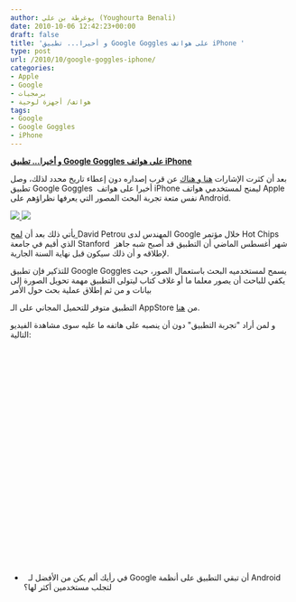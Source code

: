 ```yaml
---
author: يوغرطة بن علي (Youghourta Benali)
date: 2010-10-06 12:42:23+00:00
draft: false
title: 'و أخيرا... تطبيق Google Goggles على هواتف iPhone '
type: post
url: /2010/10/google-goggles-iphone/
categories:
- Apple
- Google
- برمجيات
- هواتف/ أجهزة لوحية
tags:
- Google
- Google Goggles
- iPhone
---
```


**[و أخيرا... تطبيق Google Goggles على هواتف iPhone](http://www.it-scoop.com/2010/10/google-goggles-iphone/)**




بعد أن كثرت الإشارات [هنا و هناك](http://www.it-scoop.com/2010/08/google-goggles-ios/) عن قرب إصداره دون إعطاء تاريخ محدد لذلك، وصل تطبيق Google Goggles  أخيرا على هواتف iPhone ليمنح لمستخدمي هواتف Apple نفس متعة تجربة البحث المصور التي يعرفها نظراؤهم على Android.


[![](http://a1.phobos.apple.com/us/r1000/050/Purple/39/c2/43/mzl.azygcgji.320x480-75.jpg )
](http://www.it-scoop.com/2010/10/google-goggles-iphone/)[![](http://a1.phobos.apple.com/us/r1000/025/Purple/9f/16/6c/mzl.yetojgjj.320x480-75.jpg )
](http://www.it-scoop.com/2010/10/google-goggles-iphone/)

يأتي ذلك بعد أن [لمح ](http://www.it-scoop.com/2010/08/google-goggles-ios)David Petrou المهندس لدى Google خلال مؤتمر Hot Chips الذي أقيم في جامعة Stanford  شهر أغسطس الماضي أن التطبيق قد أصبح شبه جاهز لإطلاقه و أن ذلك سيكون قبل نهاية السنة الجارية.

للتذكير فإن تطبيق Google Goggles يسمح لمستخدميه البحث باستعمال الصور، حيث يكفي للباحث أن يصور معلما ما أو غلاف كتاب ليتولى التطبيق مهمة تحويل الصورة إلى بيانات و من ثم إطلاق عملية بحث حول الأمر

التطبيق متوفر للتحميل المجاني على الـ AppStore من [هنا](http://itunes.apple.com/en/app/google-mobile-app/id284815942?mt=8).

و لمن أراد "تجربة التطبيق" دون أن ينصبه على هاتفه ما عليه سوى مشاهدة الفيديو التالية:

<!-- more -->



<object classid="clsid:d27cdb6e-ae6d-11cf-96b8-444553540000" width="640" codebase="http://download.macromedia.com/pub/shockwave/cabs/flash/swflash.cab#version=6,0,40,0" height="385"><embed src="http://www.youtube.com/v/ezc108DTaug?fs=1&hl=fr_FR" allowscriptaccess="always" height="385" width="640" allowfullscreen="true" type="application/x-shockwave-flash"></embed></object>

-   في رأيك ألم يكن من الأفضل لـ Google أن تبقي التطبيق على أنظمة Android لتجلب مستخدمين أكثر لها؟
